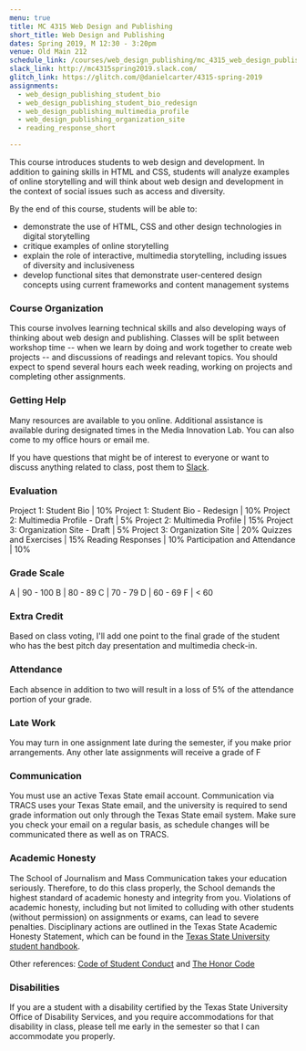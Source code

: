 ```yaml
---
menu: true
title: MC 4315 Web Design and Publishing
short_title: Web Design and Publishing
dates: Spring 2019, M 12:30 - 3:20pm
venue: Old Main 212
schedule_link: /courses/web_design_publishing/mc_4315_web_design_publishing_schedule.html
slack_link: http://mc4315spring2019.slack.com/
glitch_link: https://glitch.com/@danielcarter/4315-spring-2019
assignments:
  - web_design_publishing_student_bio
  - web_design_publishing_student_bio_redesign
  - web_design_publishing_multimedia_profile
  - web_design_publishing_organization_site
  - reading_response_short

---
```


This course introduces students to web design and development. In addition to gaining skills in HTML and CSS, students will analyze examples of online storytelling and will think about web design and development in the context of social issues such as access and diversity.

By the end of this course, students will be able to:

- demonstrate the use of HTML, CSS and other design technologies in digital storytelling
- critique examples of online storytelling
- explain the role of interactive, multimedia storytelling, including issues of diversity and inclusiveness
- develop functional sites that demonstrate user-centered design concepts using current frameworks and content management systems

### Course Organization

This course involves learning technical skills and also developing ways of thinking about web design and publishing. Classes will be split between workshop time -- when we learn by doing and work together to create web projects -- and discussions of readings and relevant topics. You should expect to spend several hours each week reading, working on projects and completing other assignments.

### Getting Help

Many resources are available to you online. Additional assistance is available during designated times in the Media Innovation Lab. You can also come to my office hours or email me.

If you have questions that might be of interest to everyone or want to discuss anything related to class, post them to  [Slack]({{page.slack_link}}).

### Evaluation

Project 1: Student Bio | 10%
Project 1: Student Bio - Redesign | 10%
Project 2: Multimedia Profile - Draft | 5%
Project 2: Multimedia Profile | 15%
Project 3: Organization Site - Draft | 5%
Project 3: Organization Site | 20%
Quizzes and Exercises | 15%
Reading Responses | 10%
Participation and Attendance | 10%

### Grade Scale

A | 90 - 100
B | 80 - 89
C | 70 - 79
D | 60 - 69
F | < 60

### Extra Credit

Based on class voting, I'll add one point to the final grade of the student who has the best pitch day presentation and multimedia check-in.

### Attendance

Each absence in addition to two will result in a loss of 5% of the attendance portion of your grade.

### Late Work

You may turn in one assignment late during the semester, if you make prior arrangements. Any other late assignments will receive a grade of F

### Communication

You must use an active Texas State email account. Communication via TRACS uses your Texas State email, and the university is required to send grade information out only through the Texas State email system. Make sure you check your email on a regular basis, as schedule changes will be communicated there as well as on TRACS.

### Academic Honesty

The School of Journalism and Mass Communication takes your education seriously. Therefore, to do this class properly, the School demands the highest standard of academic honesty and integrity from you. Violations of academic honesty, including but not limited to colluding with other students (without permission) on assignments or exams, can lead to severe penalties. Disciplinary actions are outlined in the Texas State Academic Honesty Statement, which can be found in the [Texas State University student handbook](http://www.dos.txstate.edu/handbook.html).

Other references: [Code of Student Conduct](http://www.dos.txstate.edu/handbook/rules/cosc.html) and [The Honor Code](http://www.txstate.edu/honorcodecouncil/Academic-Integrity.html)

### Disabilities

If you are a student with a disability certified by the Texas State University Office of Disability Services, and you require accommodations for that disability in class, please tell me early in the semester so that I can accommodate you properly.
